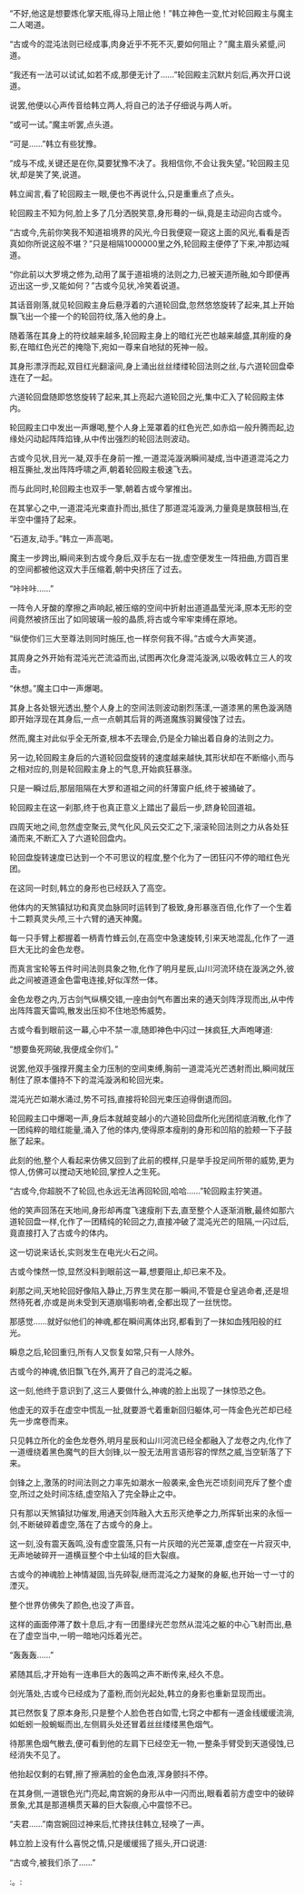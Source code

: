 
“不好,他这是想要炼化掌天瓶,得马上阻止他！”韩立神色一变,忙对轮回殿主与魔主二人喝道。

“古或今的混沌法则已经成事,肉身近乎不死不灭,要如何阻止？”魔主眉头紧蹙,问道。

“我还有一法可以试试,如若不成,那便无计了……”轮回殿主沉默片刻后,再次开口说道。

说罢,他便以心声传音给韩立两人,将自己的法子仔细说与两人听。

“或可一试。”魔主听罢,点头道。

“可是……”韩立有些犹豫。

“成与不成,关键还是在你,莫要犹豫不决了。我相信你,不会让我失望。”轮回殿主见状,却是笑了笑,说道。

韩立闻言,看了轮回殿主一眼,便也不再说什么,只是重重点了点头。

轮回殿主不知为何,脸上多了几分洒脱笑意,身形蓦的一纵,竟是主动迎向古或今。

“古或今,先前你笑我不知道祖境界的风光,今日我便窥一窥这上面的风光,看看是否真如你所说这般不堪？”只是相隔1000000里之外,轮回殿主便停了下来,冲那边喊道。

“你此前以大罗境之修为,动用了属于道祖境的法则之力,已被天道所融,如今即便再迈出这一步,又能如何？”古或今见状,冷笑着说道。

其话音刚落,就见轮回殿主身后悬浮着的六道轮回盘,忽然悠悠旋转了起来,其上开始飘飞出一个接一个的轮回符纹,落入他的身上。

随着落在其身上的符纹越来越多,轮回殿主身上的暗红光芒也越来越盛,其削瘦的身影,在暗红色光芒的掩隐下,宛如一尊来自地狱的死神一般。

其身形漂浮而起,双目红光翻滚间,身上涌出丝丝缕缕轮回法则之丝,与六道轮回盘牵连在了一起。

六道轮回盘随即悠悠旋转了起来,其上亮起六道轮回之光,集中汇入了轮回殿主体内。

轮回殿主口中发出一声爆喝,整个人身上笼罩着的红色光芒,如赤焰一般升腾而起,边缘处闪动起阵阵焰锋,从中传出强烈的轮回法则波动。

古或今见状,目光一凝,双手在身前一推,一道混沌漩涡瞬间凝成,当中道道混沌之力相互撕扯,发出阵阵呼啸之声,朝着轮回殿主极速飞去。

而与此同时,轮回殿主也双手一擎,朝着古或今掌推出。

在其掌心之中,一道混沌光束直扑而出,抵住了那道混沌漩涡,力量竟是旗鼓相当,在半空中僵持了起来。

“石道友,动手。”韩立一声高喝。

魔主一步跨出,瞬间来到古或今身后,双手左右一拢,虚空便发生一阵扭曲,方圆百里的空间都被他这双大手压缩着,朝中央挤压了过去。

“咔咔咔……”

一阵令人牙酸的摩擦之声响起,被压缩的空间中折射出道道晶莹光泽,原本无形的空间竟然被挤压出了如同玻璃一般的晶质,将古或今牢牢束缚在原地。

“纵使你们三大至尊法则同时施压,也一样奈何我不得。”古或今大声笑道。

其周身之外开始有混沌光芒流溢而出,试图再次化身混沌漩涡,以吸收韩立三人的攻击。

“休想。”魔主口中一声爆喝。

其身上各处银光透出,整个人身上的空间法则波动剧烈荡漾,一道漆黑的黑色漩涡随即开始浮现在其身后,一点一点朝其后背的两道魔族羽翼侵蚀了过去。

然而,魔主对此似乎全无所查,根本不去理会,仍是全力输出着自身的法则之力。

另一边,轮回殿主身后的六道轮回盘旋转的速度越来越快,其形状却在不断缩小,而与之相对应的,则是轮回殿主身上的气息,开始疯狂暴涨。

只是一瞬过后,那层阻隔在大罗和道祖之间的纤薄窗户纸,终于被捅破了。

轮回殿主在这一刹那,终于也真正意义上踏出了最后一步,跻身轮回道祖。

四周天地之间,忽然虚空聚云,灵气化风,风云交汇之下,滚滚轮回法则之力从各处狂涌而来,不断汇入了六道轮回盘内。

轮回盘旋转速度已达到一个不可思议的程度,整个化为了一团狂闪不停的暗红色光团。

在这同一时刻,韩立的身形也已经跃入了高空。

他体内的天煞镇狱功和真灵血脉同时运转到了极致,身形暴涨百倍,化作了一个生着十二颗真灵头颅,三十六臂的通天神魔。

每一只手臂上都握着一柄青竹蜂云剑,在高空中急速旋转,引来天地混乱,化作了一道巨大无比的金色龙卷。

而真言宝轮等五件时间法则具象之物,化作了明月星辰,山川河流环绕在漩涡之外,彼此之间被道道金色雷电连接,好似浑然一体。

金色龙卷之内,万古剑气纵横交错,一座由剑气布置出来的通天剑阵浮现而出,从中传出阵阵震天雷鸣,散发出压抑不住地恐怖威势。

古或今看到眼前这一幕,心中不禁一凛,随即神色中闪过一抹疯狂,大声咆哮道:

“想要鱼死网破,我便成全你们。”

说罢,他双手强撑开魔主全力压制的空间束缚,胸前一道混沌光芒透射而出,瞬间就压制住了原本僵持不下的混沌漩涡和轮回光束。

混沌光芒如潮水涌过,势不可挡,直接将轮回光束压迫得倒退而回。

轮回殿主口中爆喝一声,身后本就越变越小的六道轮回盘所化光团彻底消散,化作了一团纯粹的暗红能量,涌入了他的体内,使得原本瘦削的身形和凹陷的脸颊一下子鼓胀了起来。

此刻的他,整个人看起来仿佛又回到了此前的模样,只是举手投足间所带的威势,更为惊人,仿佛可以搅动天地轮回,掌控人之生死。

“古或今,你超脱不了轮回,也永远无法再回轮回,哈哈……”轮回殿主狞笑道。

他的笑声回荡在天地间,身形却再度飞速瘦削下去,直至整个人逐渐消散,最终如那六道轮回盘一样,化作了一团精纯的轮回之力,直接冲破了混沌光芒的阻隔,一闪过后,竟直接打入了古或今的体内。

这一切说来话长,实则发生在电光火石之间。

古或今悚然一惊,显然没料到眼前这一幕,想要阻止,却已来不及。

刹那之间,天地轮回好像陷入静止,万界生灵在那一瞬间,不管是仓皇逃命者,还是坦然待死者,亦或是尚未受到天道崩塌影响者,全都出现了一丝恍惚。

那感觉……就好似他们的神魂,都在瞬间离体出窍,都看到了一抹如血残阳般的红光。

瞬息之后,轮回重归,所有人又恢复如常,只有一人除外。

古或今的神魂,依旧飘飞在外,离开了自己的混沌之躯。

这一刻,他终于意识到了,这三人要做什么,神魂的脸上出现了一抹惊恐之色。

他虚无的双手在虚空中慌乱一扯,就要游弋着重新回归躯体,可一阵金色光芒却已经先一步席卷而来。

只见韩立所化的金色龙卷外,明月星辰和山川河流已经全都融入了龙卷之内,化作了一道缠绕着黑色魔气的巨大剑锋,以一股无法用言语形容的悍然之威,当空斩落了下来。

剑锋之上,激荡的时间法则之力率先如潮水一般袭来,金色光芒顷刻间充斥了整个虚空,所过之处时间冻结,虚空陷入了完全静止之中。

只有那以天煞镇狱功催发,用通天剑阵融入大五形灭绝拳之力,所挥斩出来的永恒一剑,不断破碎着虚空,落在了古或今的身上。

这一刻,没有震天轰鸣,没有虚空震荡,只有一片灰暗的光芒笼罩,虚空在一片寂灭中,无声地破碎开一道横亘整个中土仙域的巨大裂痕。

古或今的神魂脸上神情凝固,当先碎裂,继而混沌之力凝聚的身躯,也开始一寸一寸的湮灭。

整个世界仿佛失了颜色,也没了声音。

这样的画面停滞了数十息后,才有一团墨绿光芒忽然从混沌之躯的中心飞射而出,悬在了虚空当中,一明一暗地闪烁着光芒。

“轰轰轰……”

紧随其后,才开始有一连串巨大的轰鸣之声不断传来,经久不息。

剑光落处,古或今已经成为了齑粉,而剑光起处,韩立的身影也重新显现而出。

其已然恢复了原本身形,只是整个人脸色苍白如雪,七窍之中都有一道金线缓缓流淌,如蚯蚓一般蜿蜒而出,左侧肩头处还冒着丝丝缕缕黑色烟气。

待那黑色烟气散去,便可看到他的左肩下已经空无一物,一整条手臂受到天道侵蚀,已经消失不见了。

他抬起仅剩的右臂,擦了擦满脸的金色血液,浑身颤抖不停。

在其身侧,一道银色光门亮起,南宫婉的身形从中一闪而出,眼看着前方虚空中的破碎景象,尤其是那道横贯天幕的巨大裂痕,心中震惊不已。

“夫君……”南宫婉回过神来后,忙搀扶住韩立,轻唤了一声。

韩立脸上没有什么喜悦之情,只是缓缓摇了摇头,开口说道:

“古或今,被我们杀了……”

:。: